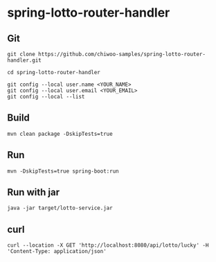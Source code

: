 # spring-lotto-router-handler

## Git
```
git clone https://github.com/chiwoo-samples/spring-lotto-router-handler.git

cd spring-lotto-router-handler

git config --local user.name <YOUR_NAME>
git config --local user.email <YOUR_EMAIL>
git config --local --list
```

## Build
```
mvn clean package -DskipTests=true
```

## Run
```
mvn -DskipTests=true spring-boot:run
```

## Run with jar
```
java -jar target/lotto-service.jar
```

## curl
```
curl --location -X GET 'http://localhost:8080/api/lotto/lucky' -H 'Content-Type: application/json'
```
